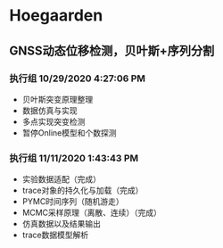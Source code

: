 # Hoegaarden
## GNSS动态位移检测，贝叶斯+序列分割
### 执行组 10/29/2020 4:27:06 PM 
- 贝叶斯突变原理整理
- 数据仿真与实现
- 多点实现突变检测
- 暂停Online模型和个数探测
### 执行组 11/11/2020 1:43:43 PM 
- 实验数据适配（完成）
- trace对象的持久化与加载（完成）
- PYMC时间序列（随机游走）
- MCMC采样原理（离散、连续）（完成）
- 仿真数据以及结果输出
- trace数据模型解析

